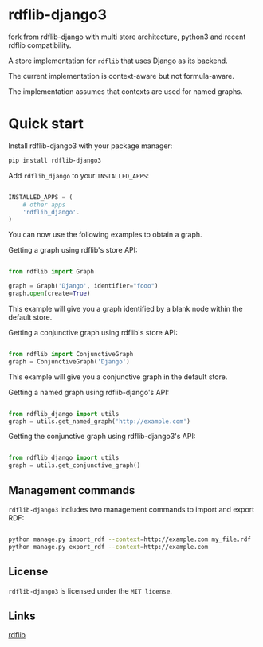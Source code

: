 # rdflib-django3

fork from rdflib-django with multi store architecture, python3 and recent rdflib
compatibility.

A store implementation for `rdflib` that uses Django as its backend.

The current implementation is context-aware but not formula-aware.

The implementation assumes that contexts are used for named graphs.

# Quick start

Install rdflib-django3 with your package manager:

```sh
pip install rdflib-django3
```

Add `rdflib_django` to your `INSTALLED_APPS`:

```python

INSTALLED_APPS = (
    # other apps
    'rdflib_django'.
)
```

You can now use the following examples to obtain a graph.

Getting a graph using rdflib's store API:

```python

from rdflib import Graph

graph = Graph('Django', identifier="fooo")
graph.open(create=True)
```

This example will give you a graph identified by a blank node within the
default store.

Getting a conjunctive graph using rdflib's store API:

```python

from rdflib import ConjunctiveGraph
graph = ConjunctiveGraph('Django')
```

This example will give you a conjunctive graph in the default store.

Getting a named graph using rdflib-django's API:

```python

from rdflib_django import utils
graph = utils.get_named_graph('http://example.com')
```

Getting the conjunctive graph using rdflib-django3's API:

```python

from rdflib_django import utils
graph = utils.get_conjunctive_graph()
```

## Management commands

`rdflib-django3` includes two management commands to import and export
RDF:

```sh

python manage.py import_rdf --context=http://example.com my_file.rdf
python manage.py export_rdf --context=http://example.com
```

## License

`rdflib-django3` is licensed under the `MIT license`.

## Links

[rdflib](http://pypi.python.org/pypi/rdflib/)
